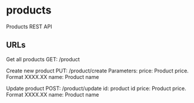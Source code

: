 # products
Products REST API

## URLs
Get all products
GET: <host>/product

Create new product
PUT: <host>/product/create
Parameters: 
	price: Product price. Format XXXX.XX
	name: Product name
	
Update product
POST: <host>/product/update
	id: product id
	price: Product price. Format XXXX.XX
	name: Product name